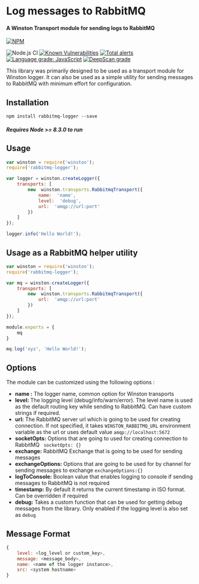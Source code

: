 # Log messages to RabbitMQ
#### A Winston Transport module for sending logs to RabbitMQ
[![NPM](https://nodei.co/npm/rabbitmq-logger.png)](https://nodei.co/npm/rabbitmq-logger/)


![Node.js CI](https://github.com/debarghyab/winston-rabbitmq-transport/workflows/Node.js%20CI/badge.svg?branch=master)
[![Known Vulnerabilities](https://snyk.io/test/github/debarghyab/winston-rabbitmq-transport/badge.svg?targetFile=package.json)](https://snyk.io/test/github/debarghyab/winston-rabbitmq-transport?targetFile=package.json)
[![Total alerts](https://img.shields.io/lgtm/alerts/g/debarghyab/winston-rabbitmq-transport.svg?logo=lgtm&logoWidth=18)](https://lgtm.com/projects/g/debarghyab/winston-rabbitmq-transport/alerts/)
[![Language grade: JavaScript](https://img.shields.io/lgtm/grade/javascript/g/debarghyab/winston-rabbitmq-transport.svg?logo=lgtm&logoWidth=18)](https://lgtm.com/projects/g/debarghyab/winston-rabbitmq-transport/context:javascript)
[![DeepScan grade](https://deepscan.io/api/teams/8541/projects/10743/branches/152613/badge/grade.svg)](https://deepscan.io/dashboard#view=project&tid=8541&pid=10743&bid=152613)

This library was primarily designed to be used as a transport module for Winston logger.
It can also be used as a simple utility for sending messages to RabbitMQ with minimum effort for configuration.

## Installation
    npm install rabbitmq-logger --save 
##### Requires Node >= 8.3.0 to run

## Usage
``` js
var winston = require('winston');
require('rabbitmq-logger');

var logger = winston.createLogger({
	transports: [
		new  winston.transports.RabbitmqTransport({
			name:  'name',
			level:  'debug',
			url:  'amqp://url:port'
		})
	]
});

logger.info('Hello World!');
```   
## Usage as a RabbitMQ helper utility
``` js
var winston = require('winston');
require('rabbitmq-logger');

var mq = winston.createLogger({
	transports: [
		new  winston.transports.RabbitmqTransport({
			url:  'amqp://url:port'
		})
	]
});

module.exports = {
	mq
}

mq.log('xyz', 'Hello World!');
```
## Options
The module can be customized using the following options :

 - **name :** The logger name, common option for Winston transports
 - **level:** The logging level (debug/info/warn/error). The level name is used as the default routing key while sending to RabbitMQ. Can have custom strings if required.
 -  **url:** The RabbitMQ server url which is going to be used for creating connection. If not specified, it takes ```WINSTON_RABBITMQ_URL``` environment variable as the url or uses default value ```amqp://localhost:5672```
 - **socketOpts:** Options that are going to used for creating connection to RabbitMQ  ``` socketOpts: {}```
- **exchange:** RabbitMQ Exchange that is going to be used for sending messages
- **exchangeOptions:** Options that are going to be used for by channel for sending messages to exchange ```exchangeOptions:{} ```
-   **logToConsole:** Boolean value that enables logging to console if sending messages to RabbitMQ is not required
-  **timestamp:** By default it returns the current timestamp in ISO format. Can be overridden if required
- **debug:** Takes a custom function that can be used for getting debug messages from the library. Only enabled if the logging level is also set as ```debug```
  
## Message Format
```js
{
    level: <log_level or custom_key>,
    message: <message_body>,
    name: <name of the logger instance>,
    src: <system hostname>
}
```
